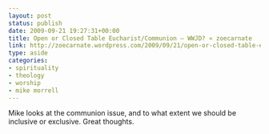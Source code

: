 ```yaml
---
layout: post
status: publish
date: 2009-09-21 19:27:31+00:00
title: Open or Closed Table Eucharist/Communion – WWJD? « zoecarnate
link: http://zoecarnate.wordpress.com/2009/09/21/open-or-closed-table-eucharistcommunion-wwjd/
type: aside
categories:
- spirituality
- theology
- worship
- mike morrell
---
```


Mike looks at the communion issue, and to what extent we should be inclusive or exclusive. Great thoughts.

